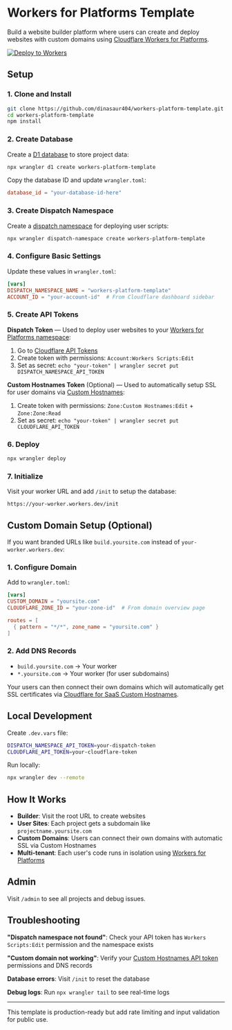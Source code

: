 # Workers for Platforms Template

Build a website builder platform where users can create and deploy websites with custom domains using [Cloudflare Workers for Platforms](https://developers.cloudflare.com/cloudflare-for-platforms/workers-for-platforms/).

[![Deploy to Workers](https://deploy.workers.cloudflare.com/button)](https://deploy.workers.cloudflare.com/?url=https://github.com/dinasaur404/platform-template)

## Setup

### 1. Clone and Install
```bash
git clone https://github.com/dinasaur404/workers-platform-template.git
cd workers-platform-template
npm install
```

### 2. Create Database
Create a [D1 database](https://developers.cloudflare.com/d1/) to store project data:
```bash
npx wrangler d1 create workers-platform-template
```
Copy the database ID and update `wrangler.toml`:
```toml
database_id = "your-database-id-here"
```

### 3. Create Dispatch Namespace
Create a [dispatch namespace](https://developers.cloudflare.com/cloudflare-for-platforms/workers-for-platforms/get-started/configuration/#2-create-a-dispatch-namespace) for deploying user scripts:
```bash
npx wrangler dispatch-namespace create workers-platform-template
```

### 4. Configure Basic Settings
Update these values in `wrangler.toml`:
```toml
[vars]
DISPATCH_NAMESPACE_NAME = "workers-platform-template"
ACCOUNT_ID = "your-account-id"  # From Cloudflare dashboard sidebar
```

### 5. Create API Tokens

**Dispatch Token** — Used to deploy user websites to your [Workers for Platforms namespace](https://developers.cloudflare.com/cloudflare-for-platforms/workers-for-platforms/get-started/configuration/#3-create-an-api-token):
1. Go to [Cloudflare API Tokens](https://dash.cloudflare.com/profile/api-tokens)
2. Create token with permissions: `Account:Workers Scripts:Edit`
3. Set as secret: `echo "your-token" | wrangler secret put DISPATCH_NAMESPACE_API_TOKEN`

**Custom Hostnames Token** (Optional) — Used to automatically setup SSL for user domains via [Custom Hostnames](https://developers.cloudflare.com/cloudflare-for-platforms/cloudflare-for-saas/):
1. Create token with permissions: `Zone:Custom Hostnames:Edit` + `Zone:Zone:Read`
2. Set as secret: `echo "your-token" | wrangler secret put CLOUDFLARE_API_TOKEN`

### 6. Deploy
```bash
npx wrangler deploy
```

### 7. Initialize
Visit your worker URL and add `/init` to setup the database:
```
https://your-worker.workers.dev/init
```

## Custom Domain Setup (Optional)

If you want branded URLs like `build.yoursite.com` instead of `your-worker.workers.dev`:

### 1. Configure Domain
Add to `wrangler.toml`:
```toml
[vars]
CUSTOM_DOMAIN = "yoursite.com"
CLOUDFLARE_ZONE_ID = "your-zone-id"  # From domain overview page

routes = [
  { pattern = "*/*", zone_name = "yoursite.com" }
]
```

### 2. Add DNS Records
- `build.yoursite.com` → Your worker
- `*.yoursite.com` → Your worker (for user subdomains)

Your users can then connect their own domains which will automatically get SSL certificates via [Cloudflare for SaaS Custom Hostnames](https://developers.cloudflare.com/cloudflare-for-platforms/cloudflare-for-saas/).

## Local Development

Create `.dev.vars` file:
```bash
DISPATCH_NAMESPACE_API_TOKEN=your-dispatch-token
CLOUDFLARE_API_TOKEN=your-cloudflare-token
```

Run locally:
```bash
npx wrangler dev --remote
```

## How It Works

- **Builder**: Visit the root URL to create websites
- **User Sites**: Each project gets a subdomain like `projectname.yoursite.com`
- **Custom Domains**: Users can connect their own domains with automatic SSL via Custom Hostnames
- **Multi-tenant**: Each user's code runs in isolation using [Workers for Platforms](https://developers.cloudflare.com/cloudflare-for-platforms/workers-for-platforms/)

## Admin

Visit `/admin` to see all projects and debug issues.

## Troubleshooting

**"Dispatch namespace not found"**: Check your API token has `Workers Scripts:Edit` permission and the namespace exists

**"Custom domain not working"**: Verify your [Custom Hostnames API token](https://developers.cloudflare.com/cloudflare-for-platforms/cloudflare-for-saas/security/api-tokens/) permissions and DNS records

**Database errors**: Visit `/init` to reset the database

**Debug logs**: Run `npx wrangler tail` to see real-time logs

---

This template is production-ready but add rate limiting and input validation for public use.
